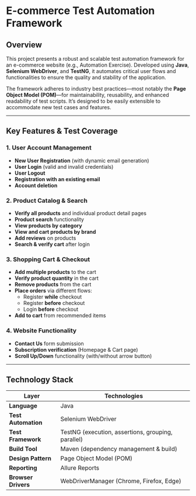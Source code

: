 # E-commerce Test Automation Framework

## Overview

This project presents a robust and scalable test automation framework for an e-commerce website (e.g., Automation Exercise). Developed using **Java**, **Selenium WebDriver**, and **TestNG**, it automates critical user flows and functionalities to ensure the quality and stability of the application.

The framework adheres to industry best practices—most notably the **Page Object Model (POM)**—for maintainability, reusability, and enhanced readability of test scripts. It’s designed to be easily extensible to accommodate new test cases and features.

---

## Key Features & Test Coverage

### 1. User Account Management
- **New User Registration** (with dynamic email generation)  
- **User Login** (valid and invalid credentials)  
- **User Logout**  
- **Registration with an existing email**  
- **Account deletion**  

### 2. Product Catalog & Search
- **Verify all products** and individual product detail pages  
- **Product search** functionality  
- **View products by category**  
- **View and cart products by brand**  
- **Add reviews** on products  
- **Search & verify cart** after login  

### 3. Shopping Cart & Checkout
- **Add multiple products** to the cart  
- **Verify product quantity** in the cart  
- **Remove products** from the cart  
- **Place orders** via different flows:  
  - Register **while** checkout  
  - Register **before** checkout  
  - Login **before** checkout  
- **Add to cart** from recommended items  

### 4. Website Functionality
- **Contact Us** form submission  
- **Subscription verification** (Homepage & Cart page)  
- **Scroll Up/Down** functionality (with/without arrow button)  

---

## Technology Stack

| Layer                  | Technologies                                          |
|------------------------|-------------------------------------------------------|
| **Language**           | Java                                                  |
| **Test Automation**    | Selenium WebDriver                                    |
| **Test Framework**     | TestNG (execution, assertions, grouping, parallel)    |
| **Build Tool**         | Maven (dependency management & build)                 |
| **Design Pattern**     | Page Object Model (POM)                               |
| **Reporting**          | Allure Reports                        				 |
| **Browser Drivers**    | WebDriverManager (Chrome, Firefox, Edge)              |


